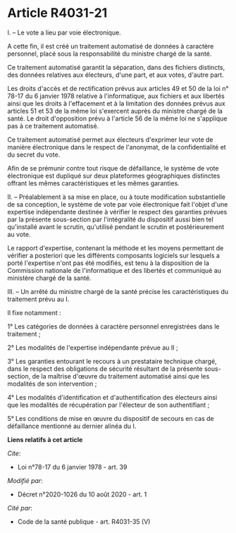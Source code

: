 # Article R4031-21

I. – Le vote a lieu par voie électronique.

A cette fin, il est créé un traitement automatisé de données à caractère personnel, placé sous la responsabilité du ministre
chargé de la santé.

Ce traitement automatisé garantit la séparation, dans des fichiers distincts, des données relatives aux électeurs, d'une
part, et aux votes, d'autre part.

Les droits d'accès et de rectification prévus aux articles 49 et 50 de la loi n° 78-17 du 6 janvier 1978 relative à
l'informatique, aux fichiers et aux libertés ainsi que les droits à l'effacement et à la limitation des données prévus aux
articles 51 et 53 de la même loi s'exercent auprès du ministre chargé de la santé. Le droit d'opposition prévu à l'article 56
de la même loi ne s'applique pas à ce traitement automatisé.

Ce traitement automatisé permet aux électeurs d'exprimer leur vote de manière électronique dans le respect de l'anonymat, de
la confidentialité et du secret du vote.

Afin de se prémunir contre tout risque de défaillance, le système de vote électronique est dupliqué sur deux plateformes
géographiques distinctes offrant les mêmes caractéristiques et les mêmes garanties.

II. – Préalablement à sa mise en place, ou à toute modification substantielle de sa conception, le système de vote par voie
électronique fait l'objet d'une expertise indépendante destinée à vérifier le respect des garanties prévues par la présente
sous-section par l'intégralité du dispositif aussi bien tel qu'installé avant le scrutin, qu'utilisé pendant le scrutin et
postérieurement au vote.

Le rapport d'expertise, contenant la méthode et les moyens permettant de vérifier a posteriori que les différents composants
logiciels sur lesquels a porté l'expertise n'ont pas été modifiés, est tenu à la disposition de la Commission nationale de
l'informatique et des libertés et communiqué au ministère chargé de la santé.

III. – Un arrêté du ministre chargé de la santé précise les caractéristiques du traitement prévu au I.

Il fixe notamment :

1° Les catégories de données à caractère personnel enregistrées dans le traitement ;

2° Les modalités de l'expertise indépendante prévue au II ;

3° Les garanties entourant le recours à un prestataire technique chargé, dans le respect des obligations de sécurité
résultant de la présente sous-section, de la maîtrise d'œuvre du traitement automatisé ainsi que les modalités de son
intervention ;

4° Les modalités d'identification et d'authentification des électeurs ainsi que les modalités de récupération par l'électeur
de son authentifiant ;

5° Les conditions de mise en œuvre du dispositif de secours en cas de défaillance mentionné au dernier alinéa du I.

**Liens relatifs à cet article**

_Cite_:

  - Loi n°78-17 du 6 janvier 1978 - art. 39

_Modifié par_:

  - Décret n°2020-1026 du 10 août 2020 - art. 1

_Cité par_:

  - Code de la santé publique - art. R4031-35 (V)
